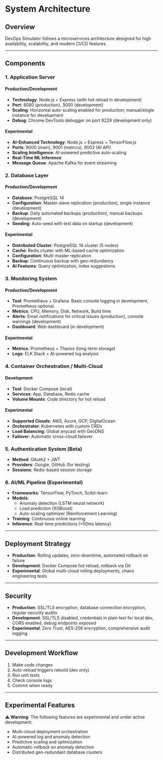 # System Architecture

## Overview
DevOps Simulator follows a microservices architecture designed for high availability, scalability, and modern CI/CD features.

---

## Components

### 1. Application Server

#### Production/Development
- **Technology**: Node.js + Express (with hot reload in development)
- **Port**: 8080 (production), 3000 (development)
- **Scaling**: Horizontal auto-scaling enabled for production; manual/single instance for development
- **Debug**: Chrome DevTools debugger on port 9229 (development only)

#### Experimental
- **AI-Enhanced Technology**: Node.js + Express + TensorFlow.js
- **Ports**: 9000 (main), 9001 (metrics), 9002 (AI API)
- **Scaling Intelligence**: AI-powered predictive auto-scaling
- **Real-Time ML Inference**
- **Message Queue**: Apache Kafka for event streaming

### 2. Database Layer

#### Production/Development
- **Database**: PostgreSQL 14
- **Configuration**: Master-slave replication (production), single instance (development)
- **Backup**: Daily automated backups (production), manual backups (development)
- **Seeding**: Auto-seed with test data on startup (development)

#### Experimental
- **Distributed Cluster**: PostgreSQL 14 cluster (5 nodes)
- **Cache**: Redis cluster with ML-based cache optimization
- **Configuration**: Multi-master replication
- **Backup**: Continuous backup with geo-redundancy
- **AI Features**: Query optimization, index suggestions

### 3. Monitoring System

#### Production/Development
- **Tool**: Prometheus + Grafana. Basic console logging in development, Prometheus optional.
- **Metrics**: CPU, Memory, Disk, Network, Build time
- **Alerts**: Email notifications for critical issues (production), console warnings (development)
- **Dashboard**: Web dashboard (in development)

#### Experimental
- **Metrics**: Prometheus + Thanos (long-term storage)
- **Logs**: ELK Stack + AI-powered log analysis

### 4. Container Orchestration / Multi-Cloud

#### Development
- **Tool**: Docker Compose (local)
- **Services**: App, Database, Redis cache
- **Volume Mounts**: Code directory for hot reload

#### Experimental
- **Supported Clouds**: AWS, Azure, GCP, DigitalOcean
- **Orchestrator**: Kubernetes with custom CRDs
- **Load Balancing**: Global anycast with GeoDNS
- **Failover**: Automatic cross-cloud failover

### 5. Authentication System (Beta)
- **Method**: OAuth2 + JWT
- **Providers**: Google, GitHub (for testing)
- **Sessions**: Redis-based session storage

### 6. AI/ML Pipeline (Experimental)
- **Frameworks**: TensorFlow, PyTorch, Scikit-learn
- **Models**: 
  - Anomaly detection (LSTM neural network)
  - Load prediction (XGBoost)
  - Auto-scaling optimizer (Reinforcement Learning)
- **Training**: Continuous online learning
- **Inference**: Real-time predictions (<50ms latency)

---

## Deployment Strategy
- **Production**: Rolling updates, zero-downtime, automated rollback on failure
- **Development**: Docker Compose hot reload, rollback via Git
- **Experimental**: Global multi-cloud rolling deployments, chaos engineering tests

---

## Security
- **Production**: SSL/TLS encryption, database connection encryption, regular security audits
- **Development**: SSL/TLS disabled, credentials in plain text for local dev, CORS enabled, debug endpoints exposed
- **Experimental**: Zero Trust, AES-256 encryption, comprehensive audit logging

---

## Development Workflow
1. Make code changes
2. Auto-reload triggers rebuild (dev only)
3. Run unit tests
4. Check console logs
5. Commit when ready

---

## Experimental Features
⚠️ **Warning**: The following features are experimental and under active development:
- Multi-cloud deployment orchestration
- AI-powered log and anomaly detection
- Predictive scaling and optimization
- Automatic rollback on anomaly detection
- Distributed geo-redundant database clusters
